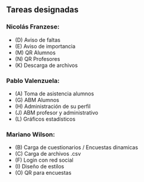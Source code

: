 ## Tareas designadas


### Nicolás Franzese:

* (D) Aviso de faltas
* (E) Aviso de importancia
* (M) QR Alumnos
* (N) QR Profesores
* (K) Descarga de archivos


### Pablo Valenzuela:

* (A) Toma de asistencia alumnos
* (G) ABM Alumnos
* (H) Administración de su perfil
* (J) ABM profesor y administrativo
* (L) Gráficos estadísticos

### Mariano Wilson:

* (B) Carga de cuestionarios / Encuestas dinamicas
* (C) Carga de archivos .csv
* (F) Login con red social
* (I) Diseño de estilos
* (O) QR para encuestas


